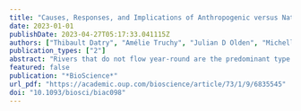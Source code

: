 ```yaml
---
title: "Causes, Responses, and Implications of Anthropogenic versus Natural Flow Intermittence in River Networks"
date: 2023-01-01
publishDate: 2023-04-27T05:17:33.041115Z
authors: ["Thibault Datry", "Amélie Truchy", "Julian D Olden", "Michelle H Busch", "Rachel Stubbington", "Walter K Dodds", "Sam Zipper", "Songyan Yu", "Mathis L Messager", "Jonathan D Tonkin", "Kendra E Kaiser", "John C Hammond", "Eric K Moody", "Ryan M Burrows", "Romain Sarremejane", "Amanda G DelVecchia", "Megan L Fork", "Chelsea J Little", "Richard H Walker", "Annika W Walters", "Daniel Allen"]
publication_types: ["2"]
abstract: "Rivers that do not flow year-round are the predominant type of running waters on Earth. Despite a burgeoning literature on natural flow intermittence (NFI), knowledge about the hydrological causes and ecological effects of human-induced, anthropogenic flow intermittence (AFI) remains limited. NFI and AFI could generate contrasting hydrological and biological responses in rivers because of distinct underlying causes of drying and evolutionary adaptations of their biota. We first review the causes of AFI and show how different anthropogenic drivers alter the timing, frequency and duration of drying, compared with NFI. Second, we evaluate the possible differences in biodiversity responses, ecological functions, and ecosystem services between NFI and AFI. Last, we outline knowledge gaps and management needs related to AFI. Because of the distinct hydrologic characteristics and ecological impacts of AFI, ignoring the distinction between NFI and AFI could undermine management of intermittent rivers and ephemeral streams and exacerbate risks to the ecosystems and societies downstream."
featured: false
publication: "*BioScience*"
url_pdf: "https://academic.oup.com/bioscience/article/73/1/9/6835545"
doi: "10.1093/biosci/biac098"
---
```


